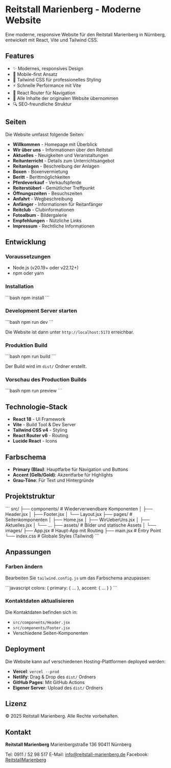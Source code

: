 # Reitstall Marienberg - Moderne Website

Eine moderne, responsive Website für den Reitstall Marienberg in Nürnberg, entwickelt mit React, Vite und Tailwind CSS.

## Features

- ✨ Modernes, responsives Design
- 📱 Mobile-first Ansatz
- 🎨 Tailwind CSS für professionelles Styling
- ⚡ Schnelle Performance mit Vite
- 🧭 React Router für Navigation
- 🎯 Alle Inhalte der originalen Website übernommen
- 🔍 SEO-freundliche Struktur

## Seiten

Die Website umfasst folgende Seiten:

- **Willkommen** - Homepage mit Überblick
- **Wir über uns** - Informationen über den Reitstall
- **Aktuelles** - Neuigkeiten und Veranstaltungen
- **Reitunterricht** - Details zum Unterrichtsangebot
- **Reitanlagen** - Beschreibung der Anlagen
- **Boxen** - Boxenvermietung
- **Beritt** - Berittmöglichkeiten
- **Pferdeverkauf** - Verkaufspferde
- **Reiterstüberl** - Gemütlicher Treffpunkt
- **Öffnungszeiten** - Besuchszeiten
- **Anfahrt** - Wegbeschreibung
- **Anfänger** - Informationen für Reitanfänger
- **Reitclub** - Clubinformationen
- **Fotoalbum** - Bildergalerie
- **Empfehlungen** - Nützliche Links
- **Impressum** - Rechtliche Informationen

## Entwicklung

### Voraussetzungen

- Node.js (v20.19+ oder v22.12+)
- npm oder yarn

### Installation

\`\`\`bash
npm install
\`\`\`

### Development Server starten

\`\`\`bash
npm run dev
\`\`\`

Die Website ist dann unter `http://localhost:5173` erreichbar.

### Produktion Build

\`\`\`bash
npm run build
\`\`\`

Der Build wird im `dist/` Ordner erstellt.

### Vorschau des Production Builds

\`\`\`bash
npm run preview
\`\`\`

## Technologie-Stack

- **React 18** - UI Framework
- **Vite** - Build Tool & Dev Server
- **Tailwind CSS v4** - Styling
- **React Router v6** - Routing
- **Lucide React** - Icons

## Farbschema

- **Primary (Blau)**: Hauptfarbe für Navigation und Buttons
- **Accent (Gelb/Gold)**: Akzentfarbe für Highlights
- **Grau-Töne**: Für Text und Hintergründe

## Projektstruktur

\`\`\`
src/
├── components/      # Wiederverwendbare Komponenten
│   ├── Header.jsx
│   ├── Footer.jsx
│   └── Layout.jsx
├── pages/          # Seitenkomponenten
│   ├── Home.jsx
│   ├── WirUeberUns.jsx
│   ├── Aktuelles.jsx
│   └── ...
├── assets/         # Bilder und statische Assets
│   └── images/
├── App.jsx         # Haupt-App mit Routing
├── main.jsx        # Entry Point
└── index.css       # Globale Styles (Tailwind)
\`\`\`

## Anpassungen

### Farben ändern

Bearbeiten Sie `tailwind.config.js` um das Farbschema anzupassen:

\`\`\`javascript
colors: {
  primary: { ... },
  accent: { ... }
}
\`\`\`

### Kontaktdaten aktualisieren

Die Kontaktdaten befinden sich in:
- `src/components/Header.jsx`
- `src/components/Footer.jsx`
- Verschiedene Seiten-Komponenten

## Deployment

Die Website kann auf verschiedenen Hosting-Plattformen deployed werden:

- **Vercel**: `vercel --prod`
- **Netlify**: Drag & Drop des `dist/` Ordners
- **GitHub Pages**: Mit GitHub Actions
- **Eigener Server**: Upload des `dist/` Ordners

## Lizenz

© 2025 Reitstall Marienberg. Alle Rechte vorbehalten.

## Kontakt

**Reitstall Marienberg**
Marienbergstraße 136
90411 Nürnberg

Tel: 0911 / 52 98 517
E-Mail: info@reitstall-marienberg.de
Facebook: [ReitstallMarienberg](https://www.facebook.com/ReitstallMarienberg)
